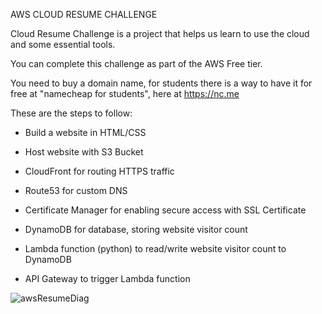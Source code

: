 AWS CLOUD RESUME CHALLENGE

Cloud Resume Challenge is a project that helps us learn to use the cloud and some essential tools.


You can complete this challenge as part of the AWS Free tier.

You need to buy a domain name, for students there is a way to have it for free at "namecheap for students", here at https://nc.me


These are the steps to follow:

- Build a website in HTML/CSS

- Host website with S3 Bucket

- CloudFront for routing HTTPS traffic

- Route53 for custom DNS

- Certificate Manager for enabling secure access with SSL Certificate

- DynamoDB for database, storing website visitor count

- Lambda function (python) to read/write website visitor count to DynamoDB

- API Gateway to trigger Lambda function



![awsResumeDiag](https://github.com/JcXdevop/aws-resume/assets/156047495/08b2b4d7-4f31-44cf-8b43-1ff4dee80c84)
